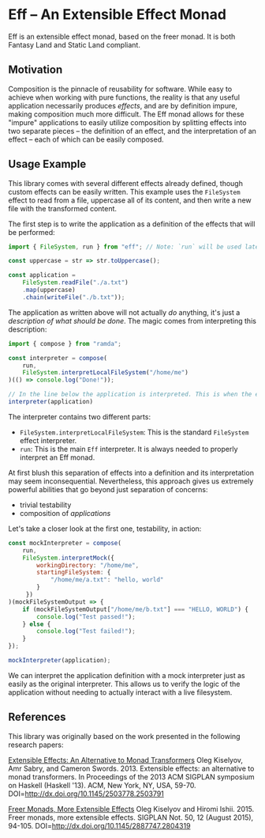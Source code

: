 Eff – An Extensible Effect Monad
================================

Eff is an extensible effect monad, based on the freer monad. It is both Fantasy Land and Static Land compliant.

Motivation
----------

Composition is the pinnacle of reusability for software. While easy to achieve when working with pure functions, the reality is that any useful application necessarily produces _effects_, and are by definition impure, making composition much more difficult. The Eff monad allows for these "impure" applications to easily utilize composition by splitting effects into two separate pieces – the definition of an effect, and the interpretation of an effect – each of which can be easily composed.

Usage Example
-------------

This library comes with several different effects already defined, though custom effects can be easily written. This example uses the `FileSystem` effect to read from a file, uppercase all of its content, and then write a new file with the transformed content.

The first step is to write the application as a definition of the effects that will be performed:

```JavaScript
import { FileSystem, run } from "eff"; // Note: `run` will be used later on in the example

const uppercase = str => str.toUppercase();

const application =
	FileSystem.readFile("./a.txt")
	.map(uppercase)
	.chain(writeFile("./b.txt"));
```

The application as written above will not actually _do_ anything, it's just a _description of what should be done_. The magic comes from interpreting this description:

```JavaScript
import { compose } from "ramda";

const interpreter = compose(
	run,
	FileSystem.interpretLocalFileSystem("/home/me")
)(() => console.log("Done!"));

// In the line below the application is interpreted. This is when the effects are actually run.
interpreter(application)
```

The interpreter contains two different parts:
* `FileSystem.interpretLocalFileSystem`: This is the standard `FileSystem` effect interpreter.
* `run`: This is the main `Eff` interpreter. It is always needed to properly interpret an Eff monad.

At first blush this separation of effects into a definition and its interpretation may seem inconsequential. Nevertheless, this approach gives us extremely powerful abilities that go beyond just separation of concerns:
* trivial testability
* composition of _applications_

Let's take a closer look at the first one, testability, in action:

```JavaScript
const mockInterpreter = compose(
	run,
	FileSystem.interpretMock({
		workingDirectory: "/home/me",
		startingFileSystem: {
			"/home/me/a.txt": "hello, world"
		}
	 })
)(mockFileSystemOutput => {
	if (mockFileSystemOutput["/home/me/b.txt"] === "HELLO, WORLD") {
		console.log("Test passed!");
	} else {
		console.log("Test failed!");
	}
});

mockInterpreter(application);
```

We can interpret the application definition with a mock interpreter just as easily as the original interpreter. This allows us to verify the logic of the application without needing to actually interact with a live filesystem.

References
----------

This library was originally based on the work presented in the following research papers:

[Extensible Effects: An Alternative to Monad Transformers](http://okmij.org/ftp/Haskell/extensible/exteff.pdf)
Oleg Kiselyov, Amr Sabry, and Cameron Swords. 2013. Extensible effects: an alternative to monad transformers. In Proceedings of the 2013 ACM SIGPLAN symposium on Haskell (Haskell '13). ACM, New York, NY, USA, 59-70. DOI=http://dx.doi.org/10.1145/2503778.2503791

[Freer Monads, More Extensible Effects](http://okmij.org/ftp/Haskell/extensible/more.pdf)
Oleg Kiselyov and Hiromi Ishii. 2015. Freer monads, more extensible effects. SIGPLAN Not. 50, 12 (August 2015), 94-105. DOI=http://dx.doi.org/10.1145/2887747.2804319
